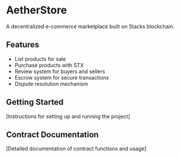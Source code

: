 # AetherStore
A decentralized e-commerce marketplace built on Stacks blockchain.

## Features
- List products for sale
- Purchase products with STX
- Review system for buyers and sellers
- Escrow system for secure transactions
- Dispute resolution mechanism

## Getting Started
[Instructions for setting up and running the project]

## Contract Documentation
[Detailed documentation of contract functions and usage]
